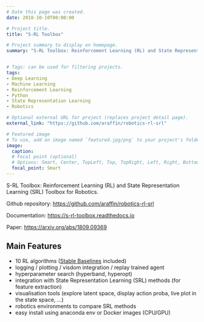 ```yaml
---
# Date this page was created.
date: 2018-10-10T00:00:00

# Project title.
title: "S-RL Toolbox"

# Project summary to display on homepage.
summary: "S-RL Toolbox: Reinforcement Learning (RL) and State Representation Learning (SRL) for Robotics"


# Tags: can be used for filtering projects.
tags:
- Deep Learning
- Machine Learning
- Reinforcement Learning
- Python
- State Representation Learning
- Robotics

# Optional external URL for project (replaces project detail page).
external_link: "https://github.com/araffin/robotics-rl-srl"

# Featured image
# To use, add an image named `featured.jpg/png` to your project's folder.
image:
  caption:
  # Focal point (optional)
  # Options: Smart, Center, TopLeft, Top, TopRight, Left, Right, BottomLeft, Bottom, BottomRight
  focal_point: Smart
---
```


S-RL Toolbox: Reinforcement Learning (RL) and State Representation Learning (SRL) Toolbox for Robotics.

Github repository: https://github.com/araffin/robotics-rl-srl

Documentation: https://s-rl-toolbox.readthedocs.io

Paper: https://arxiv.org/abs/1809.09369

## Main Features

- 10 RL algorithms ([Stable Baselines](https://github.com/hill-a/stable-baselines) included)
- logging / plotting / visdom integration / replay trained agent
- hyperparameter search (hyperband, hyperopt)
- integration with State Representation Learning (SRL) methods (for feature extraction)
- visualisation tools (explore latent space, display action proba, live plot in the state space, ...)
- robotics environments to compare SRL methods
- easy install using anaconda env or Docker images (CPU/GPU)
